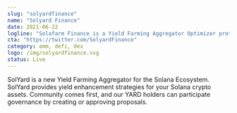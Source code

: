 ```yaml
---
slug: "solyardfinance"
name: "Solyard Finance"
date: 2021-06-22
logline: "Solafarm Finance is a Yield Farming Aggregator Optimizer protocol on Solana."
cta: "https://twitter.com/SolyardFinance"
category: amm, defi, dex
logo: /img/solyardfinance.svg
status: Live
---
```


SolYard is a new Yield Farming Aggregator for the Solana Ecosystem. SolYard provides yield enhancement strategies for your Solana crypto assets. Community comes first, and our YARD holders can participate governance by creating or approving proposals.
